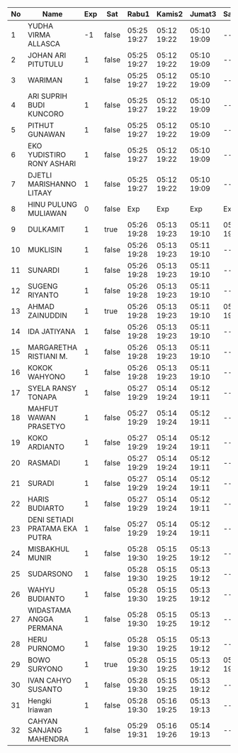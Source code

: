 | No | Name | Exp | Sat | Rabu1 | Kamis2 | Jumat3 | Sabtu4 | Senin6 | Selasa7 | Rabu8 | Kamis9 | Jumat10 | Sabtu11 | Senin13 | Selasa14 | Rabu15 | Kamis16 | Jumat17 | Sabtu18 | Senin20 | Selasa21 |
|-----|-----|-----|-----|-----|-----|-----|-----|-----|-----|-----|-----|-----|-----|-----|-----|-----|-----|-----|-----|-----|-----|
| 1 | YUDHA VIRMA ALLASCA | -1 | false | 05:25 19:27 | 05:12 19:22 | 05:10 19:09 | -- | 05:10 19:27 | 05:03 19:11 | 06:21 19:28 | 05:13 19:29 | 05:00 19:09 | -- | 05:26 19:12 | 05:19 19:11 | 05:15 19:11 | 05:18 19:05 | 05:10 - | -- | 05:08 19:20 | 05:14 - |
| 2 | JOHAN ARI PITUTULU | 1 | false | 05:25 19:27 | 05:12 19:22 | 05:10 19:09 | -- | 05:10 19:27 | 05:03 19:11 | 06:21 19:28 | 05:13 19:29 | 05:00 19:09 | -- | 05:26 19:12 | 05:19 19:11 | 05:15 19:11 | 05:18 19:05 | 05:10 - | -- | 05:08 19:20 | 05:14 - |
| 3 | WARIMAN | 1 | false | 05:25 19:27 | 05:12 19:22 | 05:10 19:09 | -- | 05:10 19:27 | 05:03 19:11 | 06:21 19:28 | 05:13 19:29 | 05:00 19:09 | -- | 05:26 19:12 | 05:19 19:11 | 05:15 19:11 | 05:18 19:05 | 05:10 - | -- | 05:08 19:20 | 05:14 - |
| 4 | ARI SUPRIH BUDI KUNCORO | 1 | false | 05:25 19:27 | 05:12 19:22 | 05:10 19:09 | -- | 05:10 19:27 | 05:03 19:11 | 06:21 19:28 | 05:13 19:29 | 05:00 19:09 | -- | 05:26 19:12 | 05:19 19:11 | 05:15 19:11 | 05:18 19:05 | 05:10 - | -- | 05:08 19:20 | 05:14 - |
| 5 | PITHUT GUNAWAN | 1 | false | 05:25 19:27 | 05:12 19:22 | 05:10 19:09 | -- | 05:10 19:27 | 05:03 19:11 | 06:21 19:28 | 05:13 19:29 | 05:00 19:09 | -- | 05:26 19:12 | 05:19 19:11 | 05:15 19:11 | 05:18 19:05 | 05:10 - | -- | 05:08 19:20 | 05:14 - |
| 6 | EKO YUDISTIRO RONY ASHARI | 1 | false | 05:25 19:27 | 05:12 19:22 | 05:10 19:09 | -- | 05:10 19:27 | 05:03 19:11 | 06:21 19:28 | 05:13 19:29 | 05:00 19:09 | -- | 05:26 19:12 | 05:19 19:11 | 05:15 19:11 | 05:18 19:05 | 05:10 - | -- | 05:08 19:20 | 05:14 - |
| 7 | DJETLI MARISHANNO LITAAY | 1 | false | 05:25 19:27 | 05:12 19:22 | 05:10 19:09 | -- | 05:10 19:27 | 05:03 19:11 | 06:21 19:28 | 05:13 19:29 | 05:00 19:09 | -- | 05:26 19:12 | 05:19 19:11 | 05:15 19:11 | 05:18 19:05 | 05:10 - | -- | 05:08 19:20 | 05:14 - |
| 8 | HINU PULUNG MULIAWAN | 0 | false | Exp | Exp | Exp | Exp | Exp | Exp | Exp | Exp | Exp | Exp | Exp | Exp | Exp | Exp | Exp | Exp | Exp | Exp |
| 9 | DULKAMIT | 1 | true | 05:26 19:28 | 05:13 19:23 | 05:11 19:10 | 05:29 19:14 | 05:11 19:28 | 05:04 19:12 | 06:22 19:29 | 05:14 19:30 | 05:01 19:10 | 05:02 19:20 | 05:27 19:13 | 05:20 19:12 | 05:16 19:12 | 05:19 19:06 | 05:11 - | 05:18 19:25 | 05:09 19:21 | 05:15 - |
| 10 | MUKLISIN | 1 | false | 05:26 19:28 | 05:13 19:23 | 05:11 19:10 | -- | 05:11 19:28 | 05:04 19:12 | 06:22 19:29 | 05:14 19:30 | 05:01 19:10 | -- | 05:27 19:13 | 05:20 19:12 | 05:16 19:12 | 05:19 19:06 | 05:11 - | -- | 05:09 19:21 | 05:15 - |
| 11 | SUNARDI | 1 | false | 05:26 19:28 | 05:13 19:23 | 05:11 19:10 | -- | 05:11 19:28 | 05:04 19:12 | 06:22 19:29 | 05:14 19:30 | 05:01 19:10 | -- | 05:27 19:13 | 05:20 19:12 | 05:16 19:12 | 05:19 19:06 | 05:11 - | -- | 05:09 19:21 | 05:15 - |
| 12 | SUGENG RIYANTO | 1 | false | 05:26 19:28 | 05:13 19:23 | 05:11 19:10 | -- | 05:11 19:28 | 05:04 19:12 | 06:22 19:29 | 05:14 19:30 | 05:01 19:10 | -- | 05:27 19:13 | 05:20 19:12 | 05:16 19:12 | 05:19 19:06 | 05:11 - | -- | 05:09 19:21 | 05:15 - |
| 13 | AHMAD ZAINUDDIN | 1 | true | 05:26 19:28 | 05:13 19:23 | 05:11 19:10 | 05:29 19:14 | 05:11 19:28 | 05:04 19:12 | 06:22 19:29 | 05:14 19:30 | 05:01 19:10 | 05:02 19:20 | 05:27 19:13 | 05:20 19:12 | 05:16 19:12 | 05:19 19:06 | 05:11 - | 05:18 19:25 | 05:09 19:21 | 05:15 - |
| 14 | IDA JATIYANA | 1 | false | 05:26 19:28 | 05:13 19:23 | 05:11 19:10 | -- | 05:11 19:28 | 05:04 19:12 | 06:22 19:29 | 05:14 19:30 | 05:01 19:10 | -- | 05:27 19:13 | 05:20 19:12 | 05:16 19:12 | 05:19 19:06 | 05:11 - | -- | 05:09 19:21 | 05:15 - |
| 15 | MARGARETHA RISTIANI M. | 1 | false | 05:26 19:28 | 05:13 19:23 | 05:11 19:10 | -- | 05:11 19:28 | 05:04 19:12 | 06:11 19:29 | 05:14 19:30 | 05:01 19:10 | -- | 05:27 19:13 | 05:20 19:12 | 05:16 19:12 | 05:19 19:06 | 05:11 - | -- | 05:09 19:21 | 05:15 - |
| 16 | KOKOK WAHYONO | 1 | false | 05:26 19:28 | 05:13 19:23 | 05:11 19:10 | -- | 05:11 19:28 | 05:04 19:13 | 06:22 19:30 | 05:14 19:30 | 05:01 19:10 | -- | 05:27 19:13 | 05:20 19:12 | 05:16 19:12 | 05:19 19:06 | 05:11 - | -- | 05:09 19:21 | 05:15 - |
| 17 | SYELA RANSY TONAPA | 1 | false | 05:27 19:29 | 05:14 19:24 | 05:12 19:11 | -- | 05:12 19:29 | 05:05 19:13 | 06:23 19:30 | 05:15 19:31 | 05:02 19:11 | -- | 05:28 19:14 | 05:21 19:13 | 05:17 19:13 | 05:20 19:07 | 05:12 - | -- | 05:10 19:22 | 05:16 - |
| 18 | MAHFUT WAWAN PRASETYO | 1 | false | 05:27 19:29 | 05:14 19:24 | 05:12 19:11 | -- | 05:12 19:29 | 05:05 19:13 | 06:23 19:30 | 05:15 19:31 | 05:02 19:11 | -- | 05:28 19:14 | 05:21 19:13 | 05:17 19:13 | 05:20 19:07 | 05:12 - | -- | 05:10 19:22 | 05:16 - |
| 19 | KOKO ARDIANTO | 1 | false | 05:27 19:29 | 05:14 19:24 | 05:12 19:11 | -- | 05:12 19:29 | 05:05 19:13 | 06:23 19:30 | 05:15 19:31 | 05:02 19:11 | -- | 05:28 19:14 | 05:21 19:13 | 05:17 19:13 | 05:20 19:07 | 05:12 - | -- | 05:10 19:22 | 05:16 - |
| 20 | RASMADI | 1 | false | 05:27 19:29 | 05:14 19:24 | 05:12 19:11 | -- | 05:12 19:29 | 05:05 19:13 | 06:23 19:30 | 05:15 19:31 | 05:02 19:11 | -- | 05:28 19:14 | 05:21 19:13 | 05:17 19:13 | 05:20 19:07 | 05:12 - | -- | 05:10 19:22 | 05:16 - |
| 21 | SURADI | 1 | false | 05:27 19:29 | 05:14 19:24 | 05:12 19:11 | -- | 05:12 19:29 | 05:05 19:13 | 06:23 19:30 | 05:15 19:31 | 05:02 19:11 | -- | 05:28 19:14 | 05:21 19:13 | 05:17 19:13 | 05:20 19:07 | 05:12 - | -- | 05:10 19:22 | 05:16 - |
| 22 | HARIS BUDIARTO | 1 | false | 05:27 19:29 | 05:14 19:24 | 05:12 19:11 | -- | 05:12 19:29 | 05:05 19:13 | 06:23 19:30 | 05:15 19:31 | 05:02 19:11 | -- | 05:28 19:14 | 05:21 19:13 | 05:17 19:13 | 05:20 19:07 | 05:12 - | -- | 05:10 19:22 | 05:16 - |
| 23 | DENI SETIADI PRATAMA EKA PUTRA | 1 | false | 05:27 19:29 | 05:14 19:24 | 05:12 19:11 | -- | 05:12 19:29 | 05:05 19:13 | 06:23 19:30 | 05:15 19:31 | 05:02 19:11 | -- | 05:28 19:14 | 05:21 19:13 | 05:17 19:13 | 05:20 19:07 | 05:12 - | -- | 05:10 19:22 | 05:16 - |
| 24 | MISBAKHUL MUNIR | 1 | false | 05:28 19:30 | 05:15 19:25 | 05:13 19:12 | -- | 05:13 19:30 | 05:06 19:14 | 06:24 19:31 | 05:16 19:32 | 05:03 19:12 | -- | 05:29 19:15 | 05:22 19:14 | 05:18 19:14 | 05:20 19:08 | 05:12 - | -- | 05:10 19:23 | 05:16 - |
| 25 | SUDARSONO | 1 | false | 05:28 19:30 | 05:15 19:25 | 05:13 19:12 | -- | 05:13 19:30 | 05:06 19:14 | 06:24 19:31 | 05:16 19:32 | 05:03 19:12 | -- | 05:29 19:15 | 05:22 19:14 | 05:18 19:14 | 05:21 19:08 | 05:13 - | -- | 05:11 19:23 | 05:17 - |
| 26 | WAHYU BUDIANTO | 1 | false | 05:28 19:30 | 05:15 19:25 | 05:13 19:12 | -- | 05:13 19:30 | 05:06 19:14 | 06:24 19:31 | 05:16 19:32 | 05:03 19:12 | -- | 05:29 19:15 | 05:22 19:14 | 05:18 19:14 | 05:21 19:08 | 05:13 - | -- | 05:11 19:23 | 05:17 - |
| 27 | WIDASTAMA ANGGA PERMANA | 1 | false | 05:28 19:30 | 05:15 19:25 | 05:13 19:12 | -- | 05:13 19:30 | 05:06 19:14 | 06:24 19:31 | 05:16 19:32 | 05:03 19:12 | -- | 05:29 19:15 | 05:22 19:14 | 05:18 19:14 | 05:21 19:08 | 05:13 - | -- | 05:11 19:23 | 05:17 - |
| 28 | HERU PURNOMO | 1 | false | 05:28 19:30 | 05:15 19:25 | 05:13 19:12 | -- | 05:13 19:30 | 05:06 19:14 | 06:24 19:31 | 05:16 19:32 | 05:03 19:12 | -- | 05:29 19:15 | 05:22 19:14 | 05:18 19:14 | 05:21 19:08 | 05:13 - | -- | 05:11 19:23 | 05:17 - |
| 29 | BOWO SURYONO | 1 | true | 05:28 19:30 | 05:15 19:25 | 05:13 19:12 | 05:29 19:14 | 05:13 19:30 | 05:06 19:14 | 06:24 19:31 | 05:16 19:32 | 05:03 19:12 | 05:02 19:20 | 05:29 19:15 | 05:22 19:14 | 05:18 19:14 | 05:21 19:08 | 05:13 - | 05:18 19:25 | 05:11 19:23 | 05:17 - |
| 30 | IVAN CAHYO SUSANTO | 1 | false | 05:28 19:30 | 05:15 19:25 | 05:13 19:12 | -- | 05:13 19:30 | 05:06 19:14 | 06:24 19:31 | 05:16 19:32 | 05:03 19:12 | -- | 05:29 19:15 | 05:22 19:14 | 05:18 19:14 | 05:21 19:08 | 05:13 - | -- | 05:11 19:23 | 05:17 - |
| 31 | Hengki Iriawan | 1 | false | 05:28 19:30 | 05:16 19:25 | 05:13 19:13 | -- | 05:13 19:30 | 05:06 19:15 | 06:24 19:32 | 05:16 19:32 | 05:03 19:12 | -- | 05:29 19:15 | 05:22 19:14 | 05:18 19:14 | 05:21 19:08 | 05:13 - | -- | 05:11 19:24 | 05:17 - |
| 32 | CAHYAN SANJANG MAHENDRA | 1 | false | 05:29 19:31 | 05:16 19:26 | 05:14 19:13 | -- | 05:14 19:31 | 05:07 19:15 | 06:25 19:32 | 05:17 19:33 | 05:04 19:13 | -- | 05:30 19:16 | 05:23 19:15 | 05:19 19:15 | 05:22 19:09 | 05:14 - | -- | 05:12 19:24 | 05:18 - |
